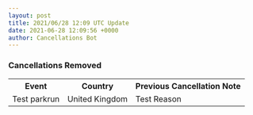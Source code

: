 ```yaml
---
layout: post
title: 2021/06/28 12:09 UTC Update
date: 2021-06-28 12:09:56 +0000
author: Cancellations Bot
---
```


<h3>Cancellations Removed</h3>
<table style='width: 100%'>
    <tr>
        <th>Event</th>
        <th>Country</th>
        <th>Previous Cancellation Note</th>
    </tr>
    <tr>
        <td>Test parkrun</td>
        <td>United Kingdom</td>
        <td>Test Reason</td>
    </tr>
</table>
